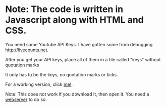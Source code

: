 # Note: The code is written in Javascript along with HTML and CSS.

You need some Youtube API Keys. I have gotten some from debugging http://livecounts.net.

After you get your API keys, place all of them in a file called "keys" without quotation marks

It only has to be the keys, no quotation marks or ticks.

For a working version, click [me!](http://pur1st.x10.bz/ytcount/index.html).

Note: This does not work if you download it, then open it. You need a [webserver](https://chrome.google.com/webstore/detail/web-server-for-chrome/ofhbbkphhbklhfoeikjpcbhemlocgigb) to do so.
